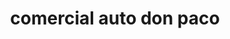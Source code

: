 ---
title: "comercial auto don paco"
url: /puerto-la-cruz/comercial-auto-don-paco/
shop: Autoteile
---